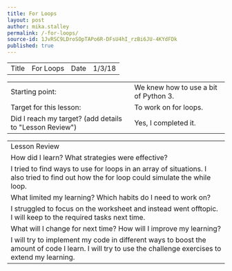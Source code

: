 ```yaml
---
title: For Loops
layout: post
author: mika.stalley
permalink: /-for-loops/
source-id: 1JvRSC9LDroSOpTAPo6R-DFsU4hI_rzBi6JU-4KYdFDk
published: true
---
```

<table>
  <tr>
    <td>Title</td>
    <td>For Loops</td>
    <td>Date</td>
    <td>1/3/18</td>
  </tr>
</table>


<table>
  <tr>
    <td>Starting point:</td>
    <td>We knew how to use a bit of Python 3.</td>
  </tr>
  <tr>
    <td>Target for this lesson:</td>
    <td>To work on for loops.</td>
  </tr>
  <tr>
    <td>Did I reach my target? 
(add details to "Lesson Review")</td>
    <td>Yes, I completed it.</td>
  </tr>
</table>


<table>
  <tr>
    <td>Lesson Review</td>
  </tr>
  <tr>
    <td>How did I learn? What strategies were effective? </td>
  </tr>
  <tr>
    <td>I tried to find ways to use for loops in an array of situations. I also tried to find out how the for loop could simulate the while loop.</td>
  </tr>
  <tr>
    <td>What limited my learning? Which habits do I need to work on? </td>
  </tr>
  <tr>
    <td>I struggled to focus on the worksheet and instead went offtopic. I will keep to the required tasks next time.</td>
  </tr>
  <tr>
    <td>What will I change for next time? How will I improve my learning?</td>
  </tr>
  <tr>
    <td>I will try to implement my code in different ways to boost the amount of code I learn. I will try to use the challenge exercises to extend my learning.</td>
  </tr>
</table>


